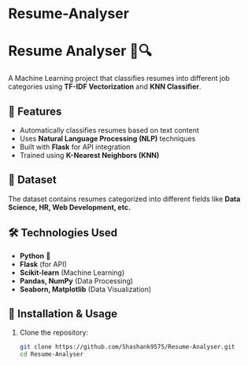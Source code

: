 # Resume-Analyser
# Resume Analyser 📄🔍  
A Machine Learning project that classifies resumes into different job categories using **TF-IDF Vectorization** and **KNN Classifier**.

## 🚀 Features  
- Automatically classifies resumes based on text content  
- Uses **Natural Language Processing (NLP)** techniques  
- Built with **Flask** for API integration  
- Trained using **K-Nearest Neighbors (KNN)**  

## 📂 Dataset  
The dataset contains resumes categorized into different fields like **Data Science, HR, Web Development, etc.**  

## 🛠️ Technologies Used  
- **Python** 🐍  
- **Flask** (for API)  
- **Scikit-learn** (Machine Learning)  
- **Pandas, NumPy** (Data Processing)  
- **Seaborn, Matplotlib** (Data Visualization)  

## 🔧 Installation & Usage  
1. Clone the repository:  
   ```sh
   git clone https://github.com/Shashank9575/Resume-Analyser.git
   cd Resume-Analyser
